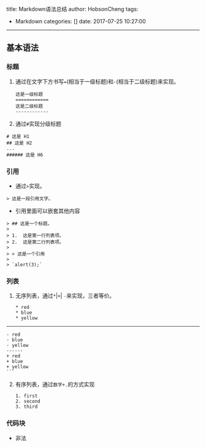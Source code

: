 title: Markdown语法总结
author: HobsonCheng
tags:
  - Markdown
categories: []
date: 2017-07-25 10:27:00
---
## 基本语法
### 标题
1. 通过在文字下方书写`=`(相当于一级标题)和`-`(相当于二级标题)来实现。

	```
	这是一级标题
	============
	这是二级标题
	------------
	```
2. 通过`#`实现分级标题
```
# 这是 H1
## 这是 H2
...
###### 这是 H6
```

### 引用
- 通过`>`实现。
```
> 这是一段引用文字。
```

- 引用里面可以嵌套其他内容
```
> ## 这是一个标题。
> 
> 1.  这是第一行列表项。
> 2.  这是第二行列表项。
> 
> > 这是一个引用
> 
> `alert(3);`
```

### 列表
1. 无序列表，通过`*`|`+`| `-`来实现，三者等价。

	```
	* red
	* blue
	* yellow
 ------ 
	- red 
	- blue
	- yellow
	------
	+ red 
	+ blue
	+ yellow
	```
2. 有序列表，通过`数字+.`的方式实现
	```
    1. first
    2. second
    3. third
   ```
   
### 代码块
* 非法